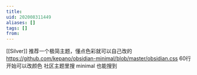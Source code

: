 ```yaml
---
title: 
uid: 202008311449
aliases: []
tags: []
from: 
---
```

[[Silver]]
推荐一个极简主题，懂点色彩就可以自己改的
https://github.com/kepano/obsidian-minimal/blob/master/obsidian.css
60行开始可以改颜色
社区主题里搜 minimal 也能搜到